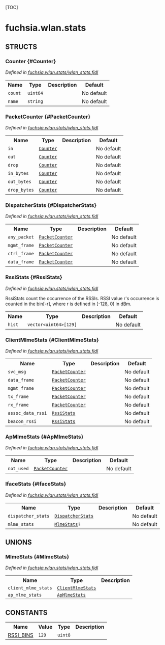 [TOC]

# fuchsia.wlan.stats




## **STRUCTS**

### Counter {#Counter}
*Defined in [fuchsia.wlan.stats/wlan_stats.fidl](https://fuchsia.googlesource.com/fuchsia/+/master/sdk/fidl/fuchsia.wlan.stats/wlan_stats.fidl#7)*





<table>
    <tr><th>Name</th><th>Type</th><th>Description</th><th>Default</th></tr><tr>
            <td><code>count</code></td>
            <td>
                <code>uint64</code>
            </td>
            <td></td>
            <td>No default</td>
        </tr><tr>
            <td><code>name</code></td>
            <td>
                <code>string</code>
            </td>
            <td></td>
            <td>No default</td>
        </tr>
</table>

### PacketCounter {#PacketCounter}
*Defined in [fuchsia.wlan.stats/wlan_stats.fidl](https://fuchsia.googlesource.com/fuchsia/+/master/sdk/fidl/fuchsia.wlan.stats/wlan_stats.fidl#12)*





<table>
    <tr><th>Name</th><th>Type</th><th>Description</th><th>Default</th></tr><tr>
            <td><code>in</code></td>
            <td>
                <code><a class='link' href='#Counter'>Counter</a></code>
            </td>
            <td></td>
            <td>No default</td>
        </tr><tr>
            <td><code>out</code></td>
            <td>
                <code><a class='link' href='#Counter'>Counter</a></code>
            </td>
            <td></td>
            <td>No default</td>
        </tr><tr>
            <td><code>drop</code></td>
            <td>
                <code><a class='link' href='#Counter'>Counter</a></code>
            </td>
            <td></td>
            <td>No default</td>
        </tr><tr>
            <td><code>in_bytes</code></td>
            <td>
                <code><a class='link' href='#Counter'>Counter</a></code>
            </td>
            <td></td>
            <td>No default</td>
        </tr><tr>
            <td><code>out_bytes</code></td>
            <td>
                <code><a class='link' href='#Counter'>Counter</a></code>
            </td>
            <td></td>
            <td>No default</td>
        </tr><tr>
            <td><code>drop_bytes</code></td>
            <td>
                <code><a class='link' href='#Counter'>Counter</a></code>
            </td>
            <td></td>
            <td>No default</td>
        </tr>
</table>

### DispatcherStats {#DispatcherStats}
*Defined in [fuchsia.wlan.stats/wlan_stats.fidl](https://fuchsia.googlesource.com/fuchsia/+/master/sdk/fidl/fuchsia.wlan.stats/wlan_stats.fidl#22)*





<table>
    <tr><th>Name</th><th>Type</th><th>Description</th><th>Default</th></tr><tr>
            <td><code>any_packet</code></td>
            <td>
                <code><a class='link' href='#PacketCounter'>PacketCounter</a></code>
            </td>
            <td></td>
            <td>No default</td>
        </tr><tr>
            <td><code>mgmt_frame</code></td>
            <td>
                <code><a class='link' href='#PacketCounter'>PacketCounter</a></code>
            </td>
            <td></td>
            <td>No default</td>
        </tr><tr>
            <td><code>ctrl_frame</code></td>
            <td>
                <code><a class='link' href='#PacketCounter'>PacketCounter</a></code>
            </td>
            <td></td>
            <td>No default</td>
        </tr><tr>
            <td><code>data_frame</code></td>
            <td>
                <code><a class='link' href='#PacketCounter'>PacketCounter</a></code>
            </td>
            <td></td>
            <td>No default</td>
        </tr>
</table>

### RssiStats {#RssiStats}
*Defined in [fuchsia.wlan.stats/wlan_stats.fidl](https://fuchsia.googlesource.com/fuchsia/+/master/sdk/fidl/fuchsia.wlan.stats/wlan_stats.fidl#34)*



<p>RssiStats count the occurrence of the RSSIs.
RSSI value r's occurrence is counted in the bin[-r],
where r is defined in [-128, 0] in dBm.</p>


<table>
    <tr><th>Name</th><th>Type</th><th>Description</th><th>Default</th></tr><tr>
            <td><code>hist</code></td>
            <td>
                <code>vector&lt;uint64&gt;[129]</code>
            </td>
            <td></td>
            <td>No default</td>
        </tr>
</table>

### ClientMlmeStats {#ClientMlmeStats}
*Defined in [fuchsia.wlan.stats/wlan_stats.fidl](https://fuchsia.googlesource.com/fuchsia/+/master/sdk/fidl/fuchsia.wlan.stats/wlan_stats.fidl#39)*





<table>
    <tr><th>Name</th><th>Type</th><th>Description</th><th>Default</th></tr><tr>
            <td><code>svc_msg</code></td>
            <td>
                <code><a class='link' href='#PacketCounter'>PacketCounter</a></code>
            </td>
            <td></td>
            <td>No default</td>
        </tr><tr>
            <td><code>data_frame</code></td>
            <td>
                <code><a class='link' href='#PacketCounter'>PacketCounter</a></code>
            </td>
            <td></td>
            <td>No default</td>
        </tr><tr>
            <td><code>mgmt_frame</code></td>
            <td>
                <code><a class='link' href='#PacketCounter'>PacketCounter</a></code>
            </td>
            <td></td>
            <td>No default</td>
        </tr><tr>
            <td><code>tx_frame</code></td>
            <td>
                <code><a class='link' href='#PacketCounter'>PacketCounter</a></code>
            </td>
            <td></td>
            <td>No default</td>
        </tr><tr>
            <td><code>rx_frame</code></td>
            <td>
                <code><a class='link' href='#PacketCounter'>PacketCounter</a></code>
            </td>
            <td></td>
            <td>No default</td>
        </tr><tr>
            <td><code>assoc_data_rssi</code></td>
            <td>
                <code><a class='link' href='#RssiStats'>RssiStats</a></code>
            </td>
            <td></td>
            <td>No default</td>
        </tr><tr>
            <td><code>beacon_rssi</code></td>
            <td>
                <code><a class='link' href='#RssiStats'>RssiStats</a></code>
            </td>
            <td></td>
            <td>No default</td>
        </tr>
</table>

### ApMlmeStats {#ApMlmeStats}
*Defined in [fuchsia.wlan.stats/wlan_stats.fidl](https://fuchsia.googlesource.com/fuchsia/+/master/sdk/fidl/fuchsia.wlan.stats/wlan_stats.fidl#49)*





<table>
    <tr><th>Name</th><th>Type</th><th>Description</th><th>Default</th></tr><tr>
            <td><code>not_used</code></td>
            <td>
                <code><a class='link' href='#PacketCounter'>PacketCounter</a></code>
            </td>
            <td></td>
            <td>No default</td>
        </tr>
</table>

### IfaceStats {#IfaceStats}
*Defined in [fuchsia.wlan.stats/wlan_stats.fidl](https://fuchsia.googlesource.com/fuchsia/+/master/sdk/fidl/fuchsia.wlan.stats/wlan_stats.fidl#60)*





<table>
    <tr><th>Name</th><th>Type</th><th>Description</th><th>Default</th></tr><tr>
            <td><code>dispatcher_stats</code></td>
            <td>
                <code><a class='link' href='#DispatcherStats'>DispatcherStats</a></code>
            </td>
            <td></td>
            <td>No default</td>
        </tr><tr>
            <td><code>mlme_stats</code></td>
            <td>
                <code><a class='link' href='#MlmeStats'>MlmeStats</a>?</code>
            </td>
            <td></td>
            <td>No default</td>
        </tr>
</table>







## **UNIONS**

### MlmeStats {#MlmeStats}
*Defined in [fuchsia.wlan.stats/wlan_stats.fidl](https://fuchsia.googlesource.com/fuchsia/+/master/sdk/fidl/fuchsia.wlan.stats/wlan_stats.fidl#55)*


<table>
    <tr><th>Name</th><th>Type</th><th>Description</th></tr><tr>
            <td><code>client_mlme_stats</code></td>
            <td>
                <code><a class='link' href='#ClientMlmeStats'>ClientMlmeStats</a></code>
            </td>
            <td></td>
        </tr><tr>
            <td><code>ap_mlme_stats</code></td>
            <td>
                <code><a class='link' href='#ApMlmeStats'>ApMlmeStats</a></code>
            </td>
            <td></td>
        </tr></table>







## **CONSTANTS**

<table>
    <tr><th>Name</th><th>Value</th><th>Type</th><th>Description</th></tr><tr>
            <td><a href="https://fuchsia.googlesource.com/fuchsia/+/master/sdk/fidl/fuchsia.wlan.stats/wlan_stats.fidl#29">RSSI_BINS</a></td>
            <td>
                    <code>129</code>
                </td>
                <td><code>uint8</code></td>
            <td></td>
        </tr>
    
</table>

